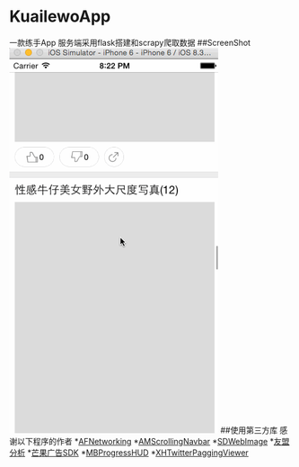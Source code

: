 # KuailewoApp
一款练手App 服务端采用flask搭建和scrapy爬取数据
##ScreenShot
![pic1](ScreenShot.gif)
##使用第三方库
感谢以下程序的作者
*[AFNetworking](https://github.com/AFNetworking/AFNetworking)
*[AMScrollingNavbar](https://github.com/andreamazz/AMScrollingNavbar)
*[SDWebImage](https://github.com/rs/SDWebImage)
*[友盟分析](http://www.umeng.com/analytics)
*[芒果广告SDK](http://www.adsmogo.com/)
*[MBProgressHUD](https://github.com/jdg/MBProgressHUD)
*[XHTwitterPaggingViewer](https://github.com/xhzengAIB/TwitterPaggingViewer)
